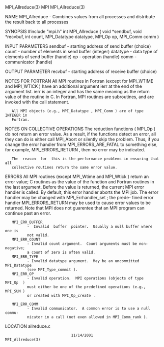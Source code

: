 MPI_Allreduce(3)                      MPI                     MPI_Allreduce(3)



NAME
       MPI_Allreduce  -  Combines values from all processes and distribute the
       result back to all processes

SYNOPSIS
       #include "mpi.h"
       int MPI_Allreduce ( void *sendbuf, void *recvbuf, int count,
                          MPI_Datatype datatype, MPI_Op op, MPI_Comm comm )

INPUT PARAMETERS
       sendbuf
              - starting address of send buffer (choice)
       count  - number of elements in send buffer (integer)
       datatype
              - data type of elements of send buffer (handle)
       op     - operation (handle)
       comm   - communicator (handle)


OUTPUT PARAMETER
       recvbuf
              - starting address of receive buffer (choice)


NOTES FOR FORTRAN
       All MPI routines in Fortran (except for MPI_WTIME and MPI_WTICK )  have
       an  additional  argument ierr at the end of the argument list.  ierr is
       an integer and has the same meaning as the return value of the  routine
       in  C.   In Fortran, MPI routines are subroutines, and are invoked with
       the call statement.

       All MPI objects (e.g., MPI_Datatype , MPI_Comm ) are of type INTEGER in
       Fortran.


NOTES ON COLLECTIVE OPERATIONS
       The  reduction functions ( MPI_Op ) do not return an error value.  As a
       result, if the functions detect an error, all they  can  do  is  either
       call  MPI_Abort  or silently skip the problem.  Thus, if you change the
       error handler from MPI_ERRORS_ARE_FATAL to something else, for example,
       MPI_ERRORS_RETURN , then no error may be indicated.

       The  reason  for  this is the performance problems in ensuring that all
       collective routines return the same error value.


ERRORS
       All MPI routines (except MPI_Wtime and  MPI_Wtick  )  return  an  error
       value;  C routines as the value of the function and Fortran routines in
       the last argument.  Before the value is returned, the current MPI error
       handler  is called.  By default, this error handler aborts the MPI job.
       The error handler may be changed with MPI_Errhandler_set ;  the  prede-
       fined error handler MPI_ERRORS_RETURN may be used to cause error values
       to be returned.  Note that MPI does not guarentee that an  MPI  program
       can continue past an error.

       MPI_ERR_BUFFER
              -  Invalid  buffer  pointer.  Usually a null buffer where one is
              not valid.
       MPI_ERR_COUNT
              - Invalid count argument.  Count arguments must be non-negative;
              a count of zero is often valid.
       MPI_ERR_TYPE
              - Invalid datatype argument.  May be an uncommitted MPI_Datatype
              (see MPI_Type_commit ).
       MPI_ERR_OP
              - Invalid operation.  MPI operations (objects of type  MPI_Op  )
              must either be one of the predefined operations (e.g., MPI_SUM )
              or created with MPI_Op_create .

       MPI_ERR_COMM
              - Invalid communicator.  A common error is to use a null  commu-
              nicator in a call (not even allowed in MPI_Comm_rank ).

LOCATION
       allreduce.c



                                  11/14/2001                  MPI_Allreduce(3)
